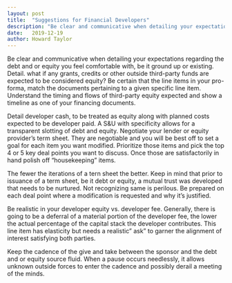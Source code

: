 ```yaml
---
layout: post
title:  "Suggestions for Financial Developers"
description: "Be clear and communicative when detailing your expectations regarding the debt and or equity you feel comfortable with, be it ground up or existing."
date:   2019-12-19
author: Howard Taylor
---
```


Be clear and communicative when detailing your expectations regarding the debt and or equity you feel comfortable with, be it ground up or existing. Detail. what if any grants, credits or other outside third-party funds are expected to be considered equity? <!--more-->Be certain that the line items in your pro-forma, match the documents pertaining to a given specific line item. Understand the timing and flows of third-party equity expected and show a timeline as one of your financing documents.

Detail developer cash, to be treated as equity along with planned costs expected to be developer paid. A S&U with specificity allows for a transparent slotting of debt and equity. Negotiate your lender or equity provider’s term sheet. They are negotiable and you will be best off to set a goal for each item you want modified. Prioritize those items and pick the top 4 or 5 key deal points you want to discuss. Once those are satisfactorily in hand polish off “housekeeping” items.

The fewer the iterations of a tern sheet the better. Keep in mind that prior to issuance of a term sheet, be it debt or equity, a mutual trust was developed that needs to be nurtured. Not recognizing same is perilous. Be prepared on each deal point where a modification is requested and why it’s justified.

Be realistic in your developer equity vs. developer fee. Generally, there is going to be a deferral of a material portion of the developer fee, the lower the actual percentage of the capital stack the developer contributes. This line item has elasticity but needs a realistic” ask” to garner the alignment of interest satisfying both parties.

Keep the cadence of the give and take between the sponsor and the debt and or equity source fluid.
When a pause occurs needlessly, it allows unknown outside forces to enter the cadence and possibly derail a meeting of the minds.
